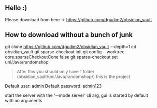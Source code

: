## Hello :)

Please download from here -> https://github.com/dgudim2/obsidian_vault

## How to download without a bunch of junk

git clone https://github.com/dgudim2/obsidian_vault --depth=1
cd obsidian_vault
git sparse-checkout init
git config --worktree core.sparseCheckoutCone false
git sparse-checkout set uni/Java/randomshop

> After this you should only have 1 folder (obsidian_vault/uni/Java/randomshop/) this is the project

Default user: admin
Default password: admin123

start the server with the '--mode server' cli arg, gui is started by default with no arguments

